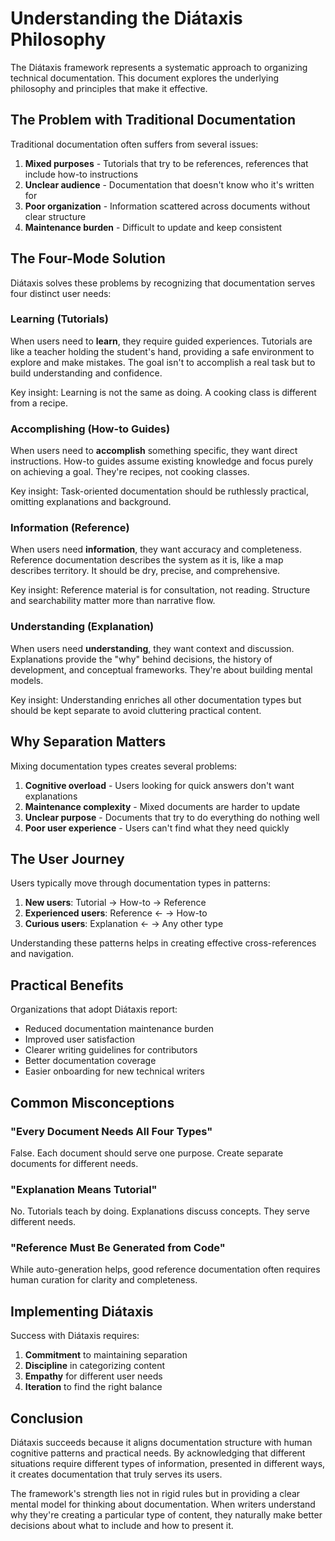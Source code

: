 # Understanding the Diátaxis Philosophy

The Diátaxis framework represents a systematic approach to organizing technical documentation. This document explores the underlying philosophy and principles that make it effective.

## The Problem with Traditional Documentation

Traditional documentation often suffers from several issues:

1. **Mixed purposes** - Tutorials that try to be references, references that include how-to instructions
2. **Unclear audience** - Documentation that doesn't know who it's written for
3. **Poor organization** - Information scattered across documents without clear structure
4. **Maintenance burden** - Difficult to update and keep consistent

## The Four-Mode Solution

Diátaxis solves these problems by recognizing that documentation serves four distinct user needs:

### Learning (Tutorials)

When users need to **learn**, they require guided experiences. Tutorials are like a teacher holding the student's hand, providing a safe environment to explore and make mistakes. The goal isn't to accomplish a real task but to build understanding and confidence.

Key insight: Learning is not the same as doing. A cooking class is different from a recipe.

### Accomplishing (How-to Guides)

When users need to **accomplish** something specific, they want direct instructions. How-to guides assume existing knowledge and focus purely on achieving a goal. They're recipes, not cooking classes.

Key insight: Task-oriented documentation should be ruthlessly practical, omitting explanations and background.

### Information (Reference)

When users need **information**, they want accuracy and completeness. Reference documentation describes the system as it is, like a map describes territory. It should be dry, precise, and comprehensive.

Key insight: Reference material is for consultation, not reading. Structure and searchability matter more than narrative flow.

### Understanding (Explanation)

When users need **understanding**, they want context and discussion. Explanations provide the "why" behind decisions, the history of development, and conceptual frameworks. They're about building mental models.

Key insight: Understanding enriches all other documentation types but should be kept separate to avoid cluttering practical content.

## Why Separation Matters

Mixing documentation types creates several problems:

1. **Cognitive overload** - Users looking for quick answers don't want explanations
2. **Maintenance complexity** - Mixed documents are harder to update
3. **Unclear purpose** - Documents that try to do everything do nothing well
4. **Poor user experience** - Users can't find what they need quickly

## The User Journey

Users typically move through documentation types in patterns:

1. **New users**: Tutorial → How-to → Reference
2. **Experienced users**: Reference ← → How-to
3. **Curious users**: Explanation ← → Any other type

Understanding these patterns helps in creating effective cross-references and navigation.

## Practical Benefits

Organizations that adopt Diátaxis report:

- Reduced documentation maintenance burden
- Improved user satisfaction
- Clearer writing guidelines for contributors
- Better documentation coverage
- Easier onboarding for new technical writers

## Common Misconceptions

### "Every Document Needs All Four Types"

False. Each document should serve one purpose. Create separate documents for different needs.

### "Explanation Means Tutorial"

No. Tutorials teach by doing. Explanations discuss concepts. They serve different needs.

### "Reference Must Be Generated from Code"

While auto-generation helps, good reference documentation often requires human curation for clarity and completeness.

## Implementing Diátaxis

Success with Diátaxis requires:

1. **Commitment** to maintaining separation
2. **Discipline** in categorizing content
3. **Empathy** for different user needs
4. **Iteration** to find the right balance

## Conclusion

Diátaxis succeeds because it aligns documentation structure with human cognitive patterns and practical needs. By acknowledging that different situations require different types of information, presented in different ways, it creates documentation that truly serves its users.

The framework's strength lies not in rigid rules but in providing a clear mental model for thinking about documentation. When writers understand why they're creating a particular type of content, they naturally make better decisions about what to include and how to present it.